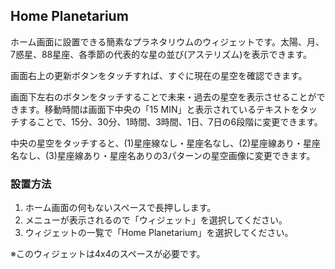 ## Home Planetarium
ホーム画面に設置できる簡素なプラネタリウムのウィジェットです。太陽、月、7惑星、88星座、各季節の代表的な星の並び(アステリズム)を表示できます。


画面右上の更新ボタンをタッチすれば、すぐに現在の星空を確認できます。


画面下左右のボタンをタッチすることで未来・過去の星空を表示させることができます。移動時間は画面下中央の「15 MIN」と表示されているテキストをタッチすることで、15分、30分、1時間、3時間、1日、7日の6段階に変更できます。


中央の星空をタッチすると、(1)星座線なし・星座名なし、(2)星座線あり・星座名なし、(3)星座線あり・星座名ありの3パターンの星空画像に変更できます。


### 設置方法
1. ホーム画面の何もないスペースで長押しします。
2. メニューが表示されるので「ウィジェット」を選択してください。
3. ウィジェットの一覧で「Home Planetarium」を選択してください。

※このウィジェットは4x4のスペースが必要です。
